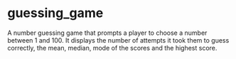 # guessing_game
A number guessing game that prompts a player to choose a number between 1 and 100. 
It displays the number of attempts it took them to guess correctly, the mean, median, mode of the scores and the highest score.
